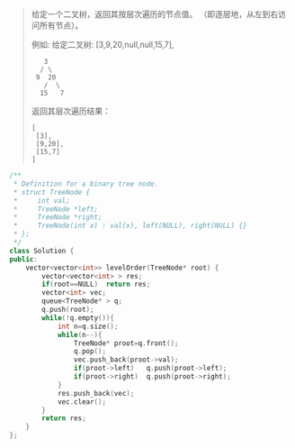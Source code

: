 >给定一个二叉树，返回其按层次遍历的节点值。 （即逐层地，从左到右访问所有节点）。
>
>例如:
>给定二叉树: [3,9,20,null,null,15,7],
>
>```
>    3
>   / \
>  9  20
>    /  \
>   15   7
>```
>
>返回其层次遍历结果：
>
>```
>[
>  [3],
>  [9,20],
>  [15,7]
>]
>```



```c++
/**
 * Definition for a binary tree node.
 * struct TreeNode {
 *     int val;
 *     TreeNode *left;
 *     TreeNode *right;
 *     TreeNode(int x) : val(x), left(NULL), right(NULL) {}
 * };
 */
class Solution {
public:
    vector<vector<int>> levelOrder(TreeNode* root) {
        vector<vector<int> > res;
        if(root==NULL)  return res;
        vector<int> vec;
        queue<TreeNode* > q;
        q.push(root);
        while(!q.empty()){
            int n=q.size();
            while(n--){
                TreeNode* proot=q.front();
                q.pop();
                vec.push_back(proot->val);
                if(proot->left)   q.push(proot->left);
                if(proot->right)  q.push(proot->right);
            }
            res.push_back(vec);
            vec.clear();
        }
        return res;
    }
};
```

